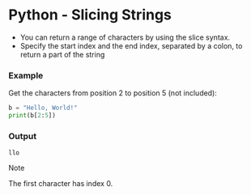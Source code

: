 # Python - Slicing Strings

+ You can return a range of characters by using the slice syntax.
+ Specify the start index and the end index, separated by a colon, to return a part of the string


### Example
Get the characters from position 2 to position 5 (not included):

```python
b = "Hello, World!"
print(b[2:5])
```
### Output 
```
llo
```

> [!NOTE]
>  The first character has index 0.

